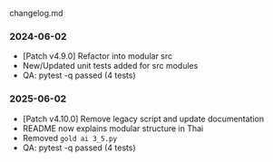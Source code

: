 changelog.md
### 2024-06-02
- [Patch v4.9.0] Refactor into modular src
- New/Updated unit tests added for src modules
- QA: pytest -q passed (4 tests)

### 2025-06-02
- [Patch v4.10.0] Remove legacy script and update documentation
- README now explains modular structure in Thai
- Removed `gold ai 3_5.py`
- QA: pytest -q passed (4 tests)
